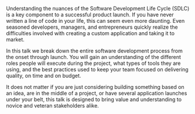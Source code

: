 Understanding the nuances of the Software Development Life Cycle (SDLC) is a key component to a successful product launch. If you have never written a line of code in your life, this can seem even more daunting. Even seasoned developers, managers, and entrepreneurs quickly realize the difficulties involved with creating a custom application and taking it to market. 

In this talk we break down the entire software development process from the onset through launch. You will gain an understanding of the different roles people will execute during the project, what types of tools they are using, and the best practices used to keep your team focused on delivering quality, on time and on budget.

It does not matter if you are just considering building something based on an idea, are in the middle of a project, or have several application launches under your belt, this talk is designed to bring value and understanding to novice and veteran stakeholders alike.